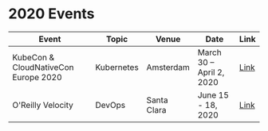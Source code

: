 # 2020 Events

Event | Topic | Venue | Date | Link
-|-|-|-|-
KubeCon & CloudNativeCon Europe 2020 | Kubernetes | Amsterdam | March 30 – April 2, 2020 | [Link](https://events.linuxfoundation.org/events/kubecon-cloudnativecon-europe-2020/)
O'Reilly Velocity | DevOps | Santa Clara | June 15 - 18, 2020 | [Link](https://conferences.oreilly.com/velocity)
